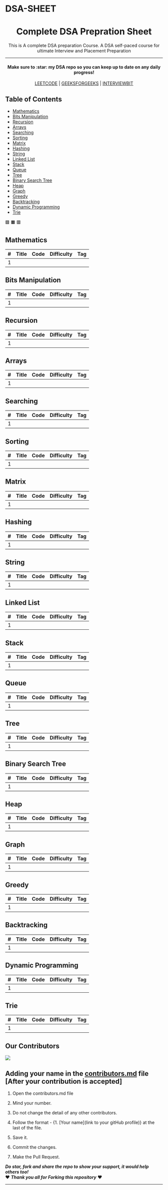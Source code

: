 # DSA-SHEET
<h1 align = "center"> Complete DSA Prepration Sheet </h1>
<p align = "center">This is A complete DSA preparation Course. A DSA self-paced course for ultimate Interview and Placement Preparation</p>
<hr>
<h4 align="center">Make sure to :star: my DSA repo so you can keep up to date on any daily progress!</h4>
<p align="center"><a href="https://leetcode.com/problemset/algorithms/">LEETCODE</a> | <a href="https://practice.geeksforgeeks.org">GEEKSFORGEEKS</a> | <a href="https://www.interviewbit.com/coding-interview-questions/">INTERVIEWBIT</a> </p>

## Table of Contents

- [Mathematics](#mathematics)
- [Bits Manipulation](#Bits-Manipulation)
- [Recursion](#Recursion)
- [Arrays](#Arrays)
- [Searching](#Searching)
- [Sorting](#Sorting)
- [Matrix](#matrix)
- [Hashing](#Hashing)
- [String](#String)
- [Linked List](#Linked-List)
- [Stack](#Stack)
- [Queue](#Queue)
- [Tree](#Tree)
- [Binary Search Tree](#Binary-Search-Tree)
- [Heap](#Heap)
- [Graph](#Graph)
- [Greedy](#Greedy)
- [Backtracking](#Backtracking)
- [Dynamic Programming](#Dynamic-Programming)
- [Trie](#Trie)

:green_square:
:orange_square:
:red_square:


## Mathematics

|  #  |      Title     |   Code   | Difficulty  | Tag                   
|-----|----------------|----------|-------------|--------
|1|

## Bits Manipulation

|  #  |      Title     |   Code   | Difficulty  | Tag                   
|-----|----------------|----------|-------------|--------
|1|


## Recursion

|  #  |      Title     |   Code   | Difficulty  | Tag                   
|-----|----------------|----------|-------------|--------
|1|


## Arrays

|  #  |      Title     |   Code   | Difficulty  | Tag                   
|-----|----------------|----------|-------------|--------
|1|



## Searching

|  #  |      Title     |   Code   | Difficulty  | Tag                   
|-----|----------------|----------|-------------|--------
|1|




## Sorting

|  #  |      Title     |   Code   | Difficulty  | Tag                   
|-----|----------------|----------|-------------|--------
|1|




## Matrix

|  #  |      Title     |   Code   | Difficulty  | Tag                   
|-----|----------------|----------|-------------|--------
|1|


## Hashing

|  #  |      Title     |   Code   | Difficulty  | Tag                   
|-----|----------------|----------|-------------|--------
|1|



## String

|  #  |      Title     |   Code   | Difficulty  | Tag                   
|-----|----------------|----------|-------------|--------
|1|




## Linked List

|  #  |      Title     |   Code   | Difficulty  | Tag                   
|-----|----------------|----------|-------------|--------
|1|





## Stack

|  #  |      Title     |   Code   | Difficulty  | Tag                   
|-----|----------------|----------|-------------|--------
|1|


## Queue

|  #  |      Title     |   Code   | Difficulty  | Tag                   
|-----|----------------|----------|-------------|--------
|1|




## Tree


|  #  |      Title     |   Code   | Difficulty  | Tag                   
|-----|----------------|----------|-------------|--------
|1|



## Binary Search Tree

|  #  |      Title     |   Code   | Difficulty  | Tag                   
|-----|----------------|----------|-------------|--------
|1|



## Heap

|  #  |      Title     |   Code   | Difficulty  | Tag                   
|-----|----------------|----------|-------------|--------
|1|



## Graph

|  #  |      Title     |   Code   | Difficulty  | Tag                   
|-----|----------------|----------|-------------|--------
|1|





## Greedy

|  #  |      Title     |   Code   | Difficulty  | Tag                   
|-----|----------------|----------|-------------|--------
|1|



## Backtracking

|  #  |      Title     |   Code   | Difficulty  | Tag                   
|-----|----------------|----------|-------------|--------
|1|


## Dynamic Programming

|  #  |      Title     |   Code   | Difficulty  | Tag                   
|-----|----------------|----------|-------------|--------
|1|


## Trie

|  #  |      Title     |   Code   | Difficulty  | Tag                   
|-----|----------------|----------|-------------|--------
|1|

## Our Contributors 

<a href="https://github.com/Vishwas-10/DSA-SHEET/graphs/contributors">
  <img src="https://contrib.rocks/image?repo=Vishwas-10/DSA-SHEET" />
</a>

## Adding your name in the [contributors.md]() file [After your contribution is accepted]

1. Open the contributors.md file

2. Mind your number. 

3. Do not change the detail of any other contributors. 

4. Follow the format - {1. [Your name](link to your gitHub profile)} at the last of the file.

4. Save it.

5. Commit the changes. 

6. Make the Pull Request. 

***Do star, fork and share the repo to show your support, it would help others too!***
<br>
:heart: ***Thank you all for Forking this repository*** :heart:
<hr>
